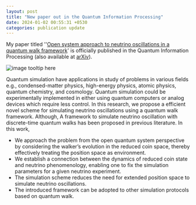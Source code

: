 ```yaml
---
layout: post
title: "New paper out in the Quantum Information Processing"
date: 2024-01-02 00:55:31 +0530
categories: publication update
---
```


My paper titled ''<a href="https://doi.org/10.1007/s11128-023-04222-8">Open system approach to neutrino oscillations in a quantum walk framework</a>' is officially published in the Quantum Information Processing (also available at <a href="https://doi.org/10.48550/arXiv.2305.13923">arXiv</a>). <br>

![image tooltip here](/manoline-git.github.io/img/3Flavor.jpg)

Quantum simulation have applications in study of problems in various fields e.g., condensed-matter
physics, high-energy physics, atomic physics, quantum chemistry, and cosmology. Quantum simulation could be experimentally implemented in either using quantum computers or analog devices which require less control. In this research, we propose a efficient novel scheme for simulating neutrino oscillations using a quantum walk framework. Although, A framework to simulate neutrino oscillation with discrete-time quantum walks has been proposed in previous literature. In this work,

- We approach the problem from the open quantum system perspective by considering the walker’s evolution in the reduced coin space, thereby effectively treating the position space as environment.
- We establish a connection between the dynamics of reduced coin state and neutrino phenomenology, enabling one to fix the simulation parameters for a given neutrino experiment.
- The simulation scheme reduces the need for extended position space to simulate neutrino oscillations.
- The introduced framework can be adopted to other simulation protocols based on quantum walk.
